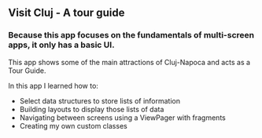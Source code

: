 ## Visit Cluj - A tour guide
### Because this app focuses on the fundamentals of multi-screen apps, it only has a basic UI.

This app shows some of the main attractions of Cluj-Napoca and acts as a Tour Guide.

In this app I learned how to:
- Select data structures to store lists of information
- Building layouts to display those lists of data
- Navigating between screens using a ViewPager with fragments
- Creating my own custom classes
